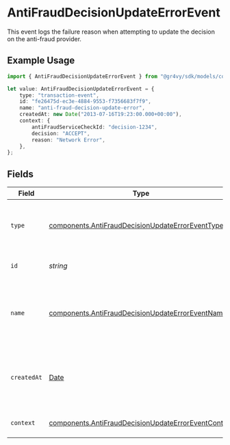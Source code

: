 # AntiFraudDecisionUpdateErrorEvent

This event logs the failure reason when attempting to update the decision on the anti-fraud provider.

## Example Usage

```typescript
import { AntiFraudDecisionUpdateErrorEvent } from "@gr4vy/sdk/models/components";

let value: AntiFraudDecisionUpdateErrorEvent = {
    type: "transaction-event",
    id: "fe26475d-ec3e-4884-9553-f7356683f7f9",
    name: "anti-fraud-decision-update-error",
    createdAt: new Date("2013-07-16T19:23:00.000+00:00"),
    context: {
        antiFraudServiceCheckId: "decision-1234",
        decision: "ACCEPT",
        reason: "Network Error",
    },
};
```

## Fields

| Field                                                                                                                      | Type                                                                                                                       | Required                                                                                                                   | Description                                                                                                                | Example                                                                                                                    |
| -------------------------------------------------------------------------------------------------------------------------- | -------------------------------------------------------------------------------------------------------------------------- | -------------------------------------------------------------------------------------------------------------------------- | -------------------------------------------------------------------------------------------------------------------------- | -------------------------------------------------------------------------------------------------------------------------- |
| `type`                                                                                                                     | [components.AntiFraudDecisionUpdateErrorEventType](../../models/components/antifrauddecisionupdateerroreventtype.md)       | :heavy_minus_sign:                                                                                                         | The type of this resource. Is always `transaction-event`.                                                                  | transaction-event                                                                                                          |
| `id`                                                                                                                       | *string*                                                                                                                   | :heavy_minus_sign:                                                                                                         | The unique identifier for this event.                                                                                      | fe26475d-ec3e-4884-9553-f7356683f7f9                                                                                       |
| `name`                                                                                                                     | [components.AntiFraudDecisionUpdateErrorEventName](../../models/components/antifrauddecisionupdateerroreventname.md)       | :heavy_minus_sign:                                                                                                         | The name of this resource. Is always `anti-fraud-decision-update-error`.                                                   | anti-fraud-decision-update-error                                                                                           |
| `createdAt`                                                                                                                | [Date](https://developer.mozilla.org/en-US/docs/Web/JavaScript/Reference/Global_Objects/Date)                              | :heavy_minus_sign:                                                                                                         | The date and time when this transaction event was created in our system.                                                   | 2013-07-16T19:23:00.000+00:00                                                                                              |
| `context`                                                                                                                  | [components.AntiFraudDecisionUpdateErrorEventContext](../../models/components/antifrauddecisionupdateerroreventcontext.md) | :heavy_minus_sign:                                                                                                         | Additional context for this event.                                                                                         |                                                                                                                            |